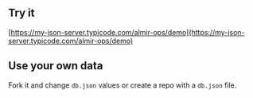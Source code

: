 ## Try it

[https://my-json-server.typicode.com/almir-ops/demo](https://my-json-server.typicode.com/almir-ops/demo)

## Use your own data

Fork it and change `db.json` values or create a repo with a `db.json` file.
